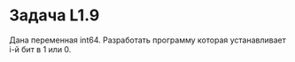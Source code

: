 # Задача L1.9
Дана переменная int64. Разработать программу которая устанавливает i-й бит в 1 или 0.

